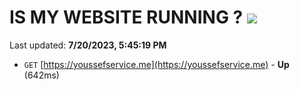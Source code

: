 # IS MY WEBSITE RUNNING ? [![](https://img.shields.io/static/v1?label=Sponsor&message=%E2%9D%A4&logo=GitHub&color=%23fe8e86)](https://github.com/sponsors/<username>)

Last updated: **7/20/2023, 5:45:19 PM**

- `GET` [https://youssefservice.me](https://youssefservice.me) - **Up** (642ms)

